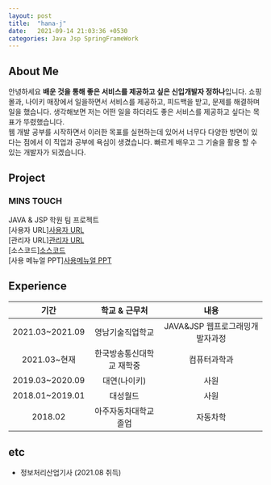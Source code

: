 ```yaml
---
layout: post
title:  "hana-j"
date:   2021-09-14 21:03:36 +0530
categories: Java Jsp SpringFrameWork
---
```

## About Me
 안녕하세요 **배운 것을 통해 좋은 서비스를 제공하고 싶은 신입개발자 정하나**입니다. 쇼핑몰과, 나이키 매장에서 일을하면서 서비스를 제공하고, 피드백을 받고, 문제를 해결하며 일을 했습니다. 생각해보면 저는 어떤 일을 하더라도 좋은 서비스를 제공하고 싶다는 목표가 뚜렸했습니다.<br>
웹 개발 공부를 시작하면서 이러한 목표를 실현하는데 있어서 너무다 다양한 방면이 있다는 점에서 이 직업과 공부에 욕심이 생겼습니다. 빠르게 배우고 그 기술을 활용 할 수 있는 개발자가 되겠습니다.


## Project
### MINS TOUCH
JAVA & JSP 학원 팀 프로젝트 <br>
[사용자 URL][사용자 URL](http://smart.swq.co.kr/MinsTouch/userMain.jsp)<br>
[관리자 URL][관리자 URL](http://smart.swq.co.kr/MinsTouch/adminMain.jsp)<br>
[소스코드][소스코드](https://github.com/hana-j/MINSTOUCH)<br>
[사용 메뉴얼 PPT][사용메뉴얼 PPT](https://hana-j.tistory.com)

## Experience


|기간|학교 & 근무처|내용|
|:---:|:---:|:---:|
|2021.03~2021.09|영남기술직업학교|JAVA&JSP 웹프로그래밍개발자과정|
|2021.03~현재|한국방송통신대학교 재학중|컴퓨터과학과|
|2019.03~2020.09|대연(나이키)|사원|
|2018.01~2019.01|대성월드|사원|
|2018.02|아주자동차대학교 졸업|자동차학



## etc
* 정보처리산업기사 (2021.08 취득)
